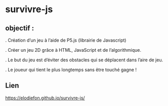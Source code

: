 # survivre-js

## objectif :

. Création d’un jeu à l’aide de P5.js (librairie de Javascript)

. Créer un jeu 2D grâce à HTML, JavaScript et de l’algorithmique.

. Le but du jeu est d’éviter des obstacles qui se déplacent dans l’aire de jeu. 

. Le joueur qui tient le plus longtemps sans être touché gagne ! 

## Lien
https://elodiefon.github.io/survivre-js/
